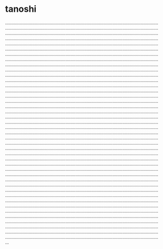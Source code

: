 # tanoshi
...........................................................................................................................................................................................................................................................................................................................................................................................................................................................................................................................................................................................................................................................................................................................................................................................................................................................................................................................................................................................................................................................................................................................................................................................................................................................................................................................................................................................................................................................................................................................................................................................................................................................................................................................................................................................................................................................................................................................................................................................................................................................................................................................................................................................................................................................................................................................................................................................................................................................................................................................................................................................................................................................................................................................................................................................................................................................................................................................................................................................................................................................................................................................................................................................................................................................................................................................................................................................................................................................................................................................................................................................................................................................................................................................................................................................................................................................................................................................................................................................................................................................................................................................................................................................................................................................................................................................................................................................................................................................................................................................................................................................................................................................................................................................................................................................................................................................................................................................................................................................................................................................................................................................................................................................................................................................................................................................................................................................................................